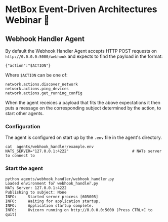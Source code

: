 # NetBox Event-Driven Architectures Webinar 🚀

## Webhook Handler Agent

By default the Webhook Handler Agent accepts HTTP POST requests on `http://0.0.0.0:5000/webhook` and expects to find the payload in the format:

```
{"action":"$ACTION"}
```

Where `$ACTION` can be one of:

```
network.actions.discover_network
network.actions.ping_devices
network.actions.get_running_config
```

When the agent receices a payload that fits the above expectations it then puts a message on the corresponding subject determined by the action, to start other agents.

### Configuration

The agent is configured on start up by the `.env` file in the agent's directory.

```
cat  agents/webhook_handler/example.env 
NATS_SERVER="127.0.0.1:4222"                            # NATs server to connect to
```

### Start the agent

```
python agents/webhook_handler/webhook_handler.py 
Loaded environment for webhook_handler.py
NATs Server: 127.0.0.1:4222
Publishing to subject: None
INFO:     Started server process [605005]
INFO:     Waiting for application startup.
INFO:     Application startup complete.
INFO:     Uvicorn running on http://0.0.0.0:5000 (Press CTRL+C to quit)
```